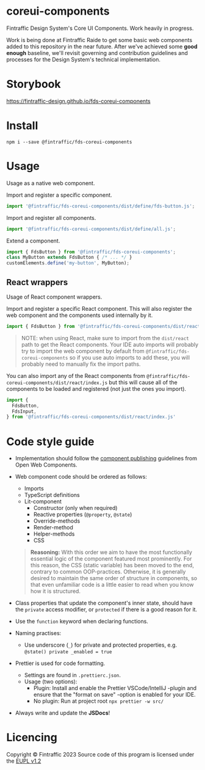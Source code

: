 # coreui-components
Fintraffic Design System's Core UI Components. Work heavily in progress.

Work is being done at Fintraffic Raide to get some basic web components added to this repository in the near future. After we've achieved some **good enough** baseline, we'll revisit governing and contribution guidelines and processes for the Design System's technical implementation.

# Storybook
https://fintraffic-design.github.io/fds-coreui-components


# Install

```shell
npm i --save @fintraffic/fds-coreui-components
```

# Usage

Usage as a native web component.

Import and register a specific component.

```js
import '@fintraffic/fds-coreui-components/dist/define/fds-button.js';
```

Import and register all components.

```js
import '@fintraffic/fds-coreui-components/dist/define/all.js';
```

Extend a component.

```js
import { FdsButton } from '@fintraffic/fds-coreui-components';
class MyButton extends FdsButton { /* ... */ }
customElements.define('my-button', MyButton);
```

## React wrappers

Usage of React component wrappers.

Import and register a specific React component.
This will also register the web component and the components used internally by it.

```js
import { FdsButton } from '@fintraffic/fds-coreui-components/dist/react/button.js'
```

> NOTE: when using React, make sure to import from the `dist/react` path to get the React components. Your IDE auto imports will probably try to import the web component by default from `@fintraffic/fds-coreui-components` so if you use auto imports to add these, you will probably need to manually fix the import paths.

You can also import any of the React components from `@fintraffic/fds-coreui-components/dist/react/index.js` but this will cause all of the components to be loaded and registered (not just the ones you import).

```js
import {
  FdsButton,
  FdsInput,
} from '@fintraffic/fds-coreui-components/dist/react/index.js'
```

# Code style guide

* Implementation should follow the [component publishing](https://open-wc.org/guides/developing-components/publishing/) guidelines from Open Web Components.

* Web component code should be ordered as follows:
  - Imports
  - TypeScript definitions
  - Lit-component
    - Constructor (only when required)
    - Reactive properties (```@property```, ```@state```)
    - Override-methods
    - Render-method
    - Helper-methods
    - CSS

  ><b>Reasoning:</b> With this order we aim to have the most functionally essential logic of the component featured most prominently. For this reason, the CSS (static variable) has been moved to the end, contrary to common OOP-practices. 
  Otherwise, it is generally desired to maintain the same order of structure in components, so that even unfamiliar code is a little easier to read when you know how it is structured.

* Class properties that update the component's inner state, should have the ```private``` access modifier, or ```protected``` if there is a good reason for it.

* Use the ```function``` keyword when declaring functions.

* Naming practises:
  - Use underscore (```_```) for private and protected properties, e.g. ```@state() private _enabled = true```

* Prettier is used for code formatting.
  - Settings are found in ```.prettierc.json```.
  - Usage (two options):
    - Plugin: Install and enable the Prettier VSCode/IntelliJ -plugin and ensure that the "format on save" -option is enabled for your IDE.
    - No plugin: Run at project root ```npx prettier -w src/```

* Always write and update the <b>JSDocs</b>!

# Licencing
Copyright © Fintraffic 2023
Source code of this program is licensed under the [EUPL v1.2](./LICENCE)
